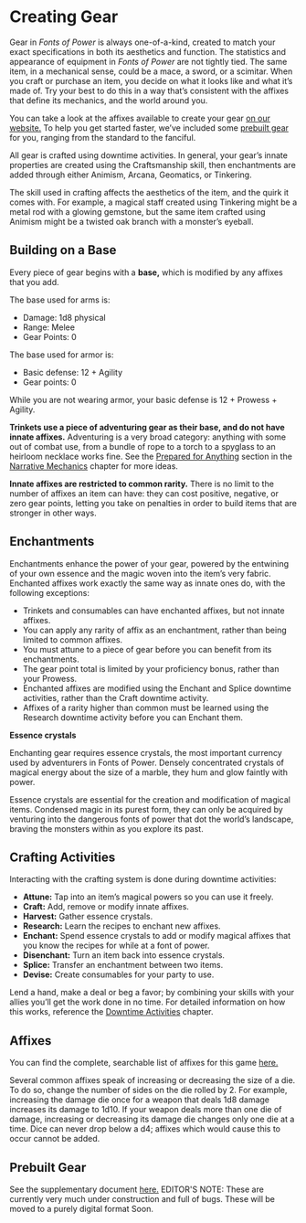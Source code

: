 # Creating Gear
Gear in *Fonts of Power* is always one-of-a-kind, created to match your exact specifications in both its aesthetics and function. The statistics and appearance of equipment in *Fonts of Power* are not tightly tied. The same item, in a mechanical sense, could be a mace, a sword, or a scimitar. When you craft or purchase an item, you decide on what it looks like and what it’s made of. Try your best to do this in a way that’s consistent with the affixes that define its mechanics, and the world around you.

You can take a look at the affixes available to create your gear [on our website.](https://data.fontsofpower.com/affixes) To help you get started faster, we’ve included some [prebuilt gear](https://docs.google.com/document/d/1q8qNZ45ASF8R-W_Zg_Sw6TnDlidb-4T5y93zmADEJME/edit) for you, ranging from the standard to the fanciful.

All gear is crafted using downtime activities. In general, your gear’s innate properties are created using the Craftsmanship skill, then enchantments are added through either Animism, Arcana, Geomatics, or Tinkering. 

The skill used in crafting affects the aesthetics of the item, and the quirk it comes with. For example, a magical staff created using Tinkering might be a metal rod with a glowing gemstone, but the same item crafted using Animism might be a twisted oak branch with a monster’s eyeball.

## Building on a Base
Every piece of gear begins with a **base,** which is modified by any affixes that you add. 

The base used for arms is:
 * Damage: 1d8 physical
 * Range: Melee
 * Gear Points: 0

The base used for armor is:
 * Basic defense: 12 + Agility
 * Gear points: 0

While you are not wearing armor, your basic defense is 12 + Prowess + Agility. 

**Trinkets use a piece of adventuring gear as their base, and do not have innate affixes.** Adventuring is a very broad category: anything with some out of combat use, from a bundle of rope to a torch to a spyglass to an heirloom necklace works fine. See the [Prepared for Anything](rules/narrative-mechanics/prepared-for-anything.md) section in the [Narrative Mechanics](rules/narrative-mechanics/) chapter for more ideas.

**Innate affixes are restricted to common rarity.** There is no limit to the number of affixes an item can have: they can cost positive, negative, or zero gear points, letting you take on penalties in order to build items that are stronger in other ways.

## Enchantments
Enchantments enhance the power of your gear, powered by the entwining of your own essence and the magic woven into the item’s very fabric. Enchanted affixes work exactly the same way as innate ones do, with the following exceptions:
* Trinkets and consumables can have enchanted affixes, but not innate affixes.
* You can apply any rarity of affix as an enchantment, rather than being limited to common affixes.
* You must attune to a piece of gear before you can benefit from its enchantments.
* The gear point total is limited by your proficiency bonus, rather than your Prowess.
* Enchanted affixes are modified using the Enchant and Splice downtime activities, rather than the Craft downtime activity.
* Affixes of a rarity higher than common must be learned using the Research downtime activity before you can Enchant them.

<div class="infobox">

**Essence crystals**

Enchanting gear requires essence crystals, the most important currency used by adventurers in Fonts of Power. Densely concentrated crystals of magical energy about the size of a marble, they hum and glow faintly with power. 

Essence crystals are essential for the creation and modification of magical items. Condensed magic in its purest form, they can only be acquired by venturing into the dangerous fonts of power that dot the world’s landscape, braving the monsters within as you explore its past.

</div>

## Crafting Activities
Interacting with the crafting system is done during downtime activities:
* **Attune:** Tap into an item’s magical powers so you can use it freely.
* **Craft:** Add, remove or modify innate affixes.
* **Harvest:** Gather essence crystals.
* **Research:** Learn the recipes to enchant new affixes.
* **Enchant:** Spend essence crystals to add or modify magical affixes that you know the recipes for while at a font of power.
* **Disenchant:** Turn an item back into essence crystals.
* **Splice:** Transfer an enchantment between two items.
* **Devise:** Create consumables for your party to use.

Lend a hand, make a deal or beg a favor; by combining your skills with your allies you’ll get the work done in no time. For detailed information on how this works, reference the [Downtime Activities](rules/downtime-activities.md) chapter.

## Affixes
You can find the complete, searchable list of affixes for this game [here.](https://data.fontsofpower.com/affixes)

Several common affixes speak of increasing or decreasing the size of a die. To do so, change the number of sides on the die rolled by 2. For example, increasing the damage die once for a weapon that deals 1d8 damage increases its damage to 1d10. If your weapon deals more than one die of damage, increasing or decreasing its damage die changes only one die at a time. Dice can never drop below a d4; affixes which would cause this to occur cannot be added.

## Prebuilt Gear
See the supplementary document [here.](https://docs.google.com/document/d/1q8qNZ45ASF8R-W_Zg_Sw6TnDlidb-4T5y93zmADEJME/edit) EDITOR'S NOTE: These are currently  very much under construction and full of bugs. These will be moved to a purely digital format Soon.

